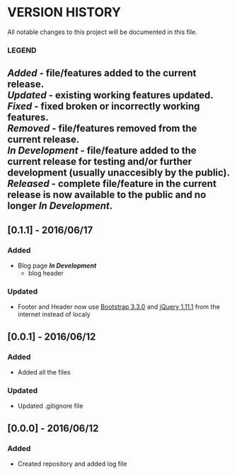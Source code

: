 # VERSION HISTORY
All notable changes to this project will be documented in this file.

### LEGEND
**_Added_** - file/features added to the current release. </br>
**_Updated_** - existing working features updated. </br>
**_Fixed_** - fixed broken or incorrectly working features. </br>
**_Removed_** - file/features removed from the current release. </br>
**_In Development_** - file/feature added to the current release for testing and/or further development (usually unaccesibly by the public). </br>
**_Released_** - complete file/feature in the current release is now available to the public and no longer **_In Development_**. </br>
---

## [0.1.1] - 2016/06/17
### Added
- Blog page **_In Development_** 
	- blog header

### Updated
- Footer and Header now use [Bootstrap 3.3.0](http://blog.getbootstrap.com/2014/10/29/bootstrap-3-3-0-released/) and [jQuery 1.11.1](https://blog.jquery.com/2014/05/01/jquery-1-11-1-and-2-1-1-released/) from the internet instead of localy

## [0.0.1] - 2016/06/12
### Added
- Added all the files

### Updated
- Updated .gitignore file

## [0.0.0] - 2016/06/12
### Added
- Created repository and added log file
